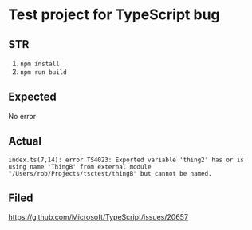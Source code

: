 # Test project for TypeScript bug

## STR

1. `npm install`
2. `npm run build`

## Expected

No error

## Actual

```
index.ts(7,14): error TS4023: Exported variable 'thing2' has or is using name 'ThingB' from external module "/Users/rob/Projects/tsctest/thingB" but cannot be named.
```

## Filed

https://github.com/Microsoft/TypeScript/issues/20657